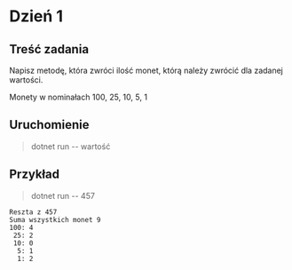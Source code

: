 # Dzień 1

## Treść zadania
Napisz metodę, która zwróci ilość monet, którą należy zwrócić dla zadanej wartości.

Monety w nominałach 100, 25, 10, 5, 1

## Uruchomienie
> dotnet run -- wartość

## Przykład 
> dotnet run -- 457

```
Reszta z 457
Suma wszystkich monet 9
100: 4
 25: 2
 10: 0
  5: 1
  1: 2
```